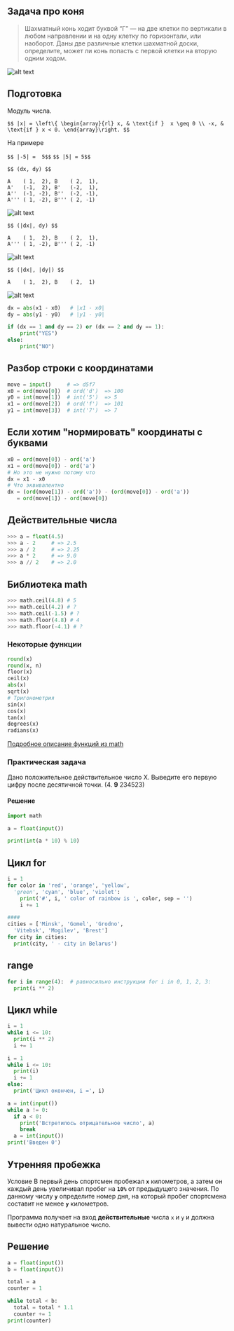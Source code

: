 ## Задача про коня

> Шахматный конь ходит буквой “Г” — на две клетки по вертикали в любом направлении
> и на одну клетку по горизонтали, или наоборот. Даны две различные клетки
> шахматной доски, определите, может ли конь попасть с первой клетки на вторую
> одним ходом.


![alt text](../assets/knight_move.jpg)


## Подготовка

Модуль числа.

`$$ |x| = \left\{
   \begin{array}{rl}
     x, & \text{if }  x \geq 0 \\
     -x, & \text{if } x < 0.
   \end{array}\right. $$`

На примере

`$$ |-5| =  5$$`
`$$ |5| = 5$$`


`$$ (dx, dy) $$`
```
A    ( 1,  2), B    ( 2,  1),
A'   (-1,  2), B'   (-2,  1),
A''  (-1, -2), B''  (-2, -1),
A''' ( 1, -2), B''' ( 2, -1)
```


![alt text](../assets/knight_move_dx_dy.png)


`$$ (|dx|, dy) $$`
```
A    ( 1,  2), B    ( 2,  1),
A''' ( 1, -2), B''' ( 2, -1)
```


![alt text](../assets/knight_move_absdx_dy.png)


`$$ (|dx|, |dy|) $$`

```
A    ( 1,  2), B    ( 2,  1)
```


![alt text](../assets/knight_move_absdx_absdy.png)


```python
dx = abs(x1 - x0)   # |x1 - x0|
dy = abs(y1 - y0)   # |y1 - y0|

if (dx == 1 and dy == 2) or (dx == 2 and dy == 1):
    print("YES")
else:
    print("NO")
```


## Разбор строки с координатами

```python
move = input()     # => d5f7
x0 = ord(move[0])  # ord('d')  => 100
y0 = int(move[1])  # int('5')  => 5
x1 = ord(move[2])  # ord('f')  => 101
y1 = int(move[3])  # int('7')  => 7
```


## Если хотим "нормировать" координаты с буквами

```python
x0 = ord(move[0]) - ord('a')
x1 = ord(move[0]) - ord('a')
# Но это не нужно потому что
dx = x1 - x0
# Что эквивалентно
dx = (ord(move[1]) - ord('a')) - (ord(move[0]) - ord('a'))
   = ord(move[1]) - ord(move[0])
```



## Действительные числа

```python
>>> a = float(4.5)
>>> a - 2     # => 2.5
>>> a / 2     # => 2.25
>>> a * 2     # => 9.0
>>> a // 2    # => 2.0
```



## Библиотека math

```python [1|2|3|4|5]
>>> math.ceil(4.8) # 5
>>> math.ceil(4.2) # ?
>>> math.ceil(-1.5) # ?
>>> math.floor(4.8) # 4
>>> math.floor(-4.1) # ?
```




### Некоторые функции

```python [1|2|3|4|5|6|7-12]
round(x)
round(x, n)
floor(x)
ceil(x)
abs(x)
sqrt(x)
# Тригонометрия
sin(x)
cos(x)
tan(x)
degrees(x)
radians(x)
```
[Подробное описание функций из math](https://pyprog.pro/python/st_lib/math.html)




### Практическая задача

Дано положительное действительное число X. Выведите его первую цифру после десятичной точки. (4. **9** 234523)


#### Решение
``` python
import math

a = float(input())

print(int(a * 10) % 10)

```



## Цикл for
```python
i = 1
for color in 'red', 'orange', 'yellow',
  'green', 'cyan', 'blue', 'violet':
    print('#', i, ' color of rainbow is ', color, sep = '')
    i += 1

####
cities = ['Minsk', 'Gomel', 'Grodno',
  'Vitebsk', 'Mogilev', 'Brest']
for city in cities:
  print(city, ' - city in Belarus')

```



## range

```python
for i in range(4):  # равносильно инструкции for i in 0, 1, 2, 3:
  print(i ** 2)
```



## Цикл while

```python
i = 1
while i <= 10:
  print(i ** 2)
  i += 1
```

```python
i = 1
while i <= 10:
  print(i)
  i += 1
else:
  print('Цикл окончен, i =', i)
```


```python [|5|7]
a = int(input())
while a != 0:
  if a < 0:
    print('Встретилось отрицательное число', a)
    break
  a = int(input())
print('Введен 0')
```



## Утренняя пробежка
Условие
В первый день спортсмен пробежал **`x`** километров, а затем он каждый день увеличивал пробег на **`10%`**
от предыдущего значения. По данному числу **`y`** определите номер дня, на который пробег спортсмена составит не менее **`y`** километров.

Программа получает на вход **действительные** числа `x` и `y` и должна вывести одно натуральное число.


## Решение

```python
a = float(input())
b = float(input())

total = a
counter = 1

while total < b:
  total = total * 1.1
  counter += 1
print(counter)
```

